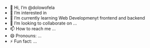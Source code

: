 - 👋 Hi, I’m @dolowofela
- 👀 I’m interested in 
- 🌱 I’m currently learning Web Developmenyt frontend and backend
- 💞️ I’m looking to collaborate on ...
- 📫 How to reach me ...
- 😄 Pronouns: ...
- ⚡ Fun fact: ...

<!---
dolowofela/dolowofela is a ✨ special ✨ repository because its `README.md` (this file) appears on your GitHub profile.
You can click the Preview link to take a look at your changes.
--->
